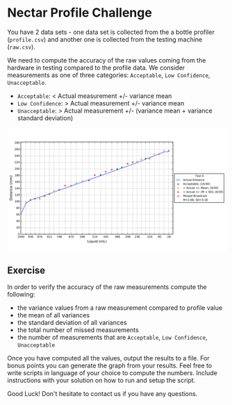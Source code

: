 Nectar Profile Challenge
========================

You have 2 data sets - one data set is collected from the a bottle profiler (`profile.csv`) and another one is collected from the testing machine (`raw.csv`).

We need to compute the accuracy of the raw values coming from the hardware in testing compared to the profile data. We consider measurements as one of three categories: `Acceptable`, `Low Confidence`, `Unacceptable`.

- `Acceptable`: < Actual measurement +/- variance mean
- `Low Confidence`: > Actual measurement +/- variance mean
- `Unacceptable`: > Actual measurement +/- (variance mean + variance standard deviation)

![Screenshot](/screenshots/sample_1.png?raw=true "Sample Graph Screenshot")

## Exercise
In order to verify the accuracy of the raw measurements compute the following:

- the variance values from a raw measurement compared to profile value
- the mean of all variances
- the standard deviation of all variances
- the total number of missed measurements
- the number of measurements that are `Acceptable`, `Low Confidence`, `Unacceptable`

Once you have computed all the values, output the results to a file. For bonus points you can generate the graph from your results. Feel free to write scripts in language of your choice to compute the numbers. Include instructions with your solution on how to run and setup the script.

Good Luck!
Don't hesitate to contact us if you have any questions.
